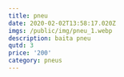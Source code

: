 ```yaml
---
title: pneu
date: 2020-02-02T13:58:17.020Z
imgs: /public/img/pneu_1.webp
description: baita pneu
qutd: 3
price: '200'
category: pneus
---
```


